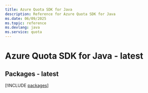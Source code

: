 ```yaml
---
title: Azure Quota SDK for Java
description: Reference for Azure Quota SDK for Java
ms.date: 06/09/2025
ms.topic: reference
ms.devlang: java
ms.service: quota
---
```

# Azure Quota SDK for Java - latest
## Packages - latest
[!INCLUDE [packages](quota-index.md)]